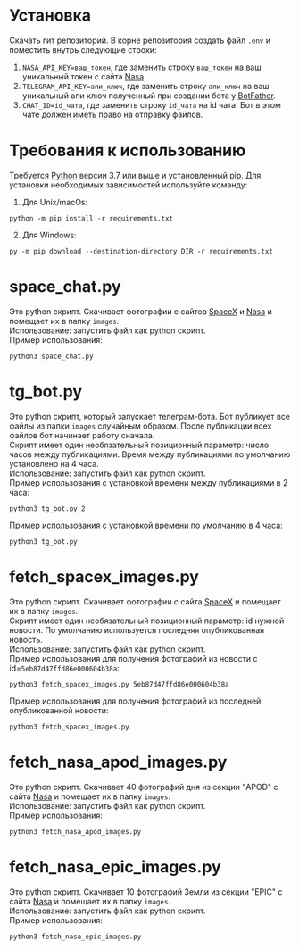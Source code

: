 # Установка

Скачать гит репозиторий. В корне репозитория создать файл `.env` и поместить внутрь следующие строки:
1. `NASA_API_KEY=ваш_токен`, где заменить строку `ваш_токен` на ваш уникальный токен с сайта [Nasa](https://api.nasa.gov/).
2. `TELEGRAM_API_KEY=апи_ключ`, где заменить строку `апи_ключ` на ваш уникальный апи ключ полученный при создании бота у [BotFather](https://telegram.me/BotFather).
3. `CHAT_ID=id_чата`, где заменить строку `id_чата` на id чата. Бот в этом чате должен иметь право на отправку файлов. 

# Требования к использованию

Требуется [Python](https://www.python.org/downloads/) версии 3.7 или выше и установленный [pip](https://pip.pypa.io/en/stable/getting-started/). Для установки необходимых зависимостей используйте команду:  
1. Для Unix/macOs:
```commandline
python -m pip install -r requirements.txt
```
2. Для Windows:
```commandline
py -m pip download --destination-directory DIR -r requirements.txt
```

# space_chat.py

Это python скрипт. Скачивает фотографии с сайтов [SpaceX](https://github.com/r-spacex/SpaceX-API) и [Nasa](https://api.nasa.gov/) и помещает их в папку `images`.  
Использование: запустить файл как python скрипт.  
Пример использования:
```commandline
python3 space_chat.py
```

# tg_bot.py

Это python скрипт, который запускает телеграм-бота. Бот публикует все файлы из папки `images` случайным образом. После публикации всех файлов бот начинает работу сначала.  
Скрипт имеет один необязательный позиционный параметр: число часов между публикациями. Время между публикациями по умолчанию установлено на 4 часа.  
Использование: запустить файл как python скрипт.  
Пример использования с установкой времени между публикациями в 2 часа:
```commandline
python3 tg_bot.py 2
```  
Пример использования с установкой времени по умолчанию в 4 часа:
```commandline
python3 tg_bot.py
```

# fetch_spacex_images.py

Это python скрипт. Скачивает фотографии с сайта [SpaceX](https://github.com/r-spacex/SpaceX-API) и помещает их в папку `images`.  
Скрипт имеет один необязательный позиционный параметр: id нужной новости. По умолчанию используется последняя опубликованная новость.  
Использование: запустить файл как python скрипт.  
Пример использования для получения фотографий из новости с id=`5eb87d47ffd86e000604b38a`:
```commandline
python3 fetch_spacex_images.py 5eb87d47ffd86e000604b38a
```  
Пример использования для получения фотографий из последней опубликованной новости:
```commandline
python3 fetch_spacex_images.py
```

# fetch_nasa_apod_images.py

Это python скрипт. Скачивает 40 фотографий дня из секции "APOD" с сайта [Nasa](https://api.nasa.gov/) и помещает их в папку `images`.  
Использование: запустить файл как python скрипт.  
Пример использования:
```commandline
python3 fetch_nasa_apod_images.py
```

# fetch_nasa_epic_images.py

Это python скрипт. Скачивает 10 фотографий Земли из секции "EPIC" с сайта [Nasa](https://api.nasa.gov/) и помещает их в папку `images`.  
Использование: запустить файл как python скрипт.  
Пример использования:
```commandline
python3 fetch_nasa_epic_images.py
```